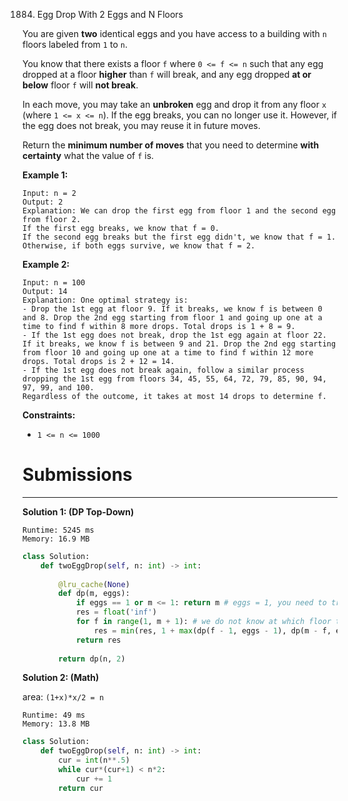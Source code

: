 1884. Egg Drop With 2 Eggs and N Floors

You are given **two** identical eggs and you have access to a building with `n` floors labeled from `1` to `n`.

You know that there exists a floor `f` where `0 <= f <= n` such that any egg dropped at a floor **higher** than `f` will break, and any egg dropped **at or below** floor `f` will **not break**.

In each move, you may take an **unbroken** egg and drop it from any floor `x` (where `1 <= x <= n`). If the egg breaks, you can no longer use it. However, if the egg does not break, you may reuse it in future moves.

Return the **minimum number of moves** that you need to determine **with certainty** what the value of `f` is.

 

**Example 1:**
```
Input: n = 2
Output: 2
Explanation: We can drop the first egg from floor 1 and the second egg from floor 2.
If the first egg breaks, we know that f = 0.
If the second egg breaks but the first egg didn't, we know that f = 1.
Otherwise, if both eggs survive, we know that f = 2.
```

**Example 2:**
```
Input: n = 100
Output: 14
Explanation: One optimal strategy is:
- Drop the 1st egg at floor 9. If it breaks, we know f is between 0 and 8. Drop the 2nd egg starting from floor 1 and going up one at a time to find f within 8 more drops. Total drops is 1 + 8 = 9.
- If the 1st egg does not break, drop the 1st egg again at floor 22. If it breaks, we know f is between 9 and 21. Drop the 2nd egg starting from floor 10 and going up one at a time to find f within 12 more drops. Total drops is 2 + 12 = 14.
- If the 1st egg does not break again, follow a similar process dropping the 1st egg from floors 34, 45, 55, 64, 72, 79, 85, 90, 94, 97, 99, and 100.
Regardless of the outcome, it takes at most 14 drops to determine f.
```

**Constraints:**

* `1 <= n <= 1000`

# Submissions
---
**Solution 1: (DP Top-Down)**
```
Runtime: 5245 ms
Memory: 16.9 MB
```
```python
class Solution:
    def twoEggDrop(self, n: int) -> int:
        
        @lru_cache(None)
        def dp(m, eggs):
            if eggs == 1 or m <= 1: return m # eggs = 1, you need to try the floors one by one
            res = float('inf')       
            for f in range(1, m + 1): # we do not know at which floor the egg will break
                res = min(res, 1 + max(dp(f - 1, eggs - 1), dp(m - f, eggs))) # min-max
            return res 
            
        return dp(n, 2)
```

**Solution 2: (Math)**

area: `(1+x)*x/2 = n`

```
Runtime: 49 ms
Memory: 13.8 MB
```
```python
class Solution:
    def twoEggDrop(self, n: int) -> int:
        cur = int(n**.5)
        while cur*(cur+1) < n*2:
            cur += 1
        return cur
```
